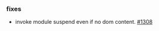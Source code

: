 
### fixes

- invoke module suspend even if no dom content. [#1308](https://github.com/MichMich/MagicMirror/issues/1308)

